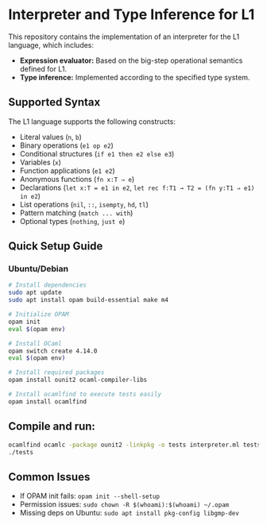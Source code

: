 # Interpreter and Type Inference for L1

This repository contains the implementation of an interpreter for the L1 language, which includes:

- **Expression evaluator:** Based on the big-step operational semantics defined for L1.
- **Type inference:** Implemented according to the specified type system.

## Supported Syntax

The L1 language supports the following constructs:

- Literal values (`n`, `b`)
- Binary operations (`e1 op e2`)
- Conditional structures (`if e1 then e2 else e3`)
- Variables (`x`)
- Function applications (`e1 e2`)
- Anonymous functions (`fn x:T ⇒ e`)
- Declarations (`let x:T = e1 in e2`, `let rec f:T1 → T2 = (fn y:T1 ⇒ e1) in e2`)
- List operations (`nil`, `::`, `isempty`, `hd`, `tl`)
- Pattern matching (`match ... with`)
- Optional types (`nothing`, `just e`)

## Quick Setup Guide

### Ubuntu/Debian
```bash
# Install dependencies
sudo apt update
sudo apt install opam build-essential make m4

# Initialize OPAM
opam init
eval $(opam env)

# Install OCaml
opam switch create 4.14.0
eval $(opam env)

# Install required packages
opam install ounit2 ocaml-compiler-libs

# Install ocamlfind to execute tests easily
opam install ocamlfind
```

## Compile and run:
```bash
ocamlfind ocamlc -package ounit2 -linkpkg -o tests interpreter.ml tests.ml
./tests
```

## Common Issues

- If OPAM init fails: `opam init --shell-setup`
- Permission issues: `sudo chown -R $(whoami):$(whoami) ~/.opam`
- Missing deps on Ubuntu: `sudo apt install pkg-config libgmp-dev`